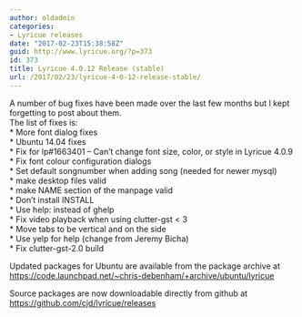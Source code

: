 ```yaml
---
author: oldadmin
categories:
- Lyricue releases
date: "2017-02-23T15:38:58Z"
guid: http://www.lyricue.org/?p=373
id: 373
title: Lyricue 4.0.12 Release (stable)
url: /2017/02/23/lyricue-4-0-12-release-stable/
---
```


A number of bug fixes have been made over the last few months but I kept forgetting to post about them.  
The list of fixes is:  
\* More font dialog fixes  
\* Ubuntu 14.04 fixes  
\* Fix for lp#1663401 – Can’t change font size, color, or style in Lyricue 4.0.9  
\* Fix font colour configuration dialogs  
\* Set default songnumber when adding song (needed for newer mysql)  
\* make desktop files valid  
\* make NAME section of the manpage valid  
\* Don’t install INSTALL  
\* Use help: instead of ghelp  
\* Fix video playback when using clutter-gst &lt; 3  
\* Move tabs to be vertical and on the side  
\* Use yelp for help (change from Jeremy Bicha)  
\* Fix clutter-gst-2.0 build

Updated packages for Ubuntu are available from the package archive at <https://code.launchpad.net/~chris-debenham/+archive/ubuntu/lyricue>

Source packages are now downloadable directly from github at <https://github.com/cjd/lyricue/releases>